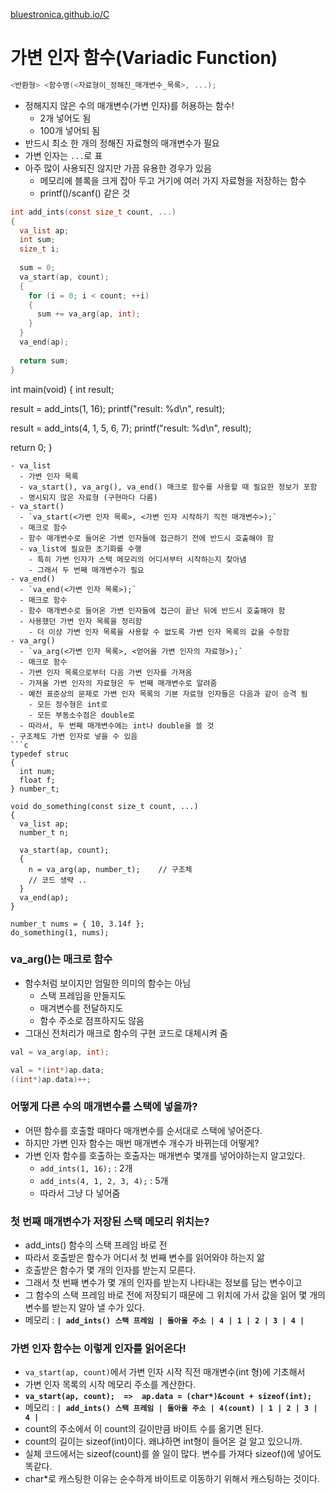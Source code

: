 [bluestronica.github.io/C](https://bluestronica.github.io/C)

# 가변 인자 함수(Variadic Function)
```c
<반환형> <함수명(<자료형이_정해진_매개변수_목록>, ...);
```
- 정해지지 않은 수의 매개변수(가변 인자)를 허용하는 함수!
  - 2개 넣어도 됨
  - 100개 넣어되 됨
- 반드시 최소 한 개의 정해진 자료형의 매개변수가 필요
- 가변 인자는 `...`로 표
- 아주 많이 사용되진 않지만 가끔 유용한 경우가 있음
  - 메모리에 블록을 크게 잡아 두고 거기에 여러 가지 자료형을 저장하는 함수
  - printf()/scanf() 같은 것
```c
int add_ints(const size_t count, ...)
{
  va_list ap;
  int sum;
  size_t i;
  
  sum = 0;
  va_start(ap, count);
  {
    for (i = 0; i < count; ++i)
    {
      sum += va_arg(ap, int);
    }
  }
  va_end(ap);
  
  return sum;
}
```

int main(void)
{
  int result;
  
  result = add_ints(1, 16);
  printf("result: %d\n", result);
  
  result = add_ints(4, 1, 5, 6, 7);
  printf("result: %d\n", result);
  
  return 0;
}
```
- va_list
  - 가변 인자 목록
  - va_start(), va_arg(), va_end() 매크로 함수를 사용할 때 필요한 정보가 포함
  - 명시되지 않은 자료형 (구현마다 다름)
- va_start()
  - `va_start(<가변 인자 목록>, <가변 인자 시작하기 직전 매개변수>);`
  - 매크로 함수
  - 함수 매개변수로 들어온 가변 인자들에 접근하기 전에 반드시 호출해야 함
  - va_list에 필요한 초기화를 수행
    - 특히 가변 인자가 스택 메모리의 어디서부터 시작하는지 찾아냄
    - 그래서 두 번째 매개변수가 필요
- va_end()
  - `va_end(<가변 인자 목록>);`
  - 매크로 함수
  - 함수 매개변수로 들어온 가변 인자들에 접근이 끝난 뒤에 반드시 호출해야 함
  - 사용했던 가변 인자 목록을 정리함
    - 더 이상 가변 인자 목록을 사용할 수 없도록 가변 인자 목록의 값을 수정함
- va_arg()
  - `va_arg(<가변 인자 목록>, <얻어올 가변 인자의 자료형>);`
  - 매크로 함수
  - 가변 인자 목록으로부터 다음 가변 인자를 가져옴
  - 가져올 가변 인자의 자료형은 두 번째 매개변수로 알려줌
  - 예전 표준상의 문제로 가변 인자 목록의 기본 자료형 인자들은 다음과 같이 승격 됨
    - 모든 정수형은 int로
    - 모든 부동소수점은 double로
  - 따라서, 두 번째 매개변수에는 int나 double을 쓸 것
- 구조체도 가변 인자로 넣을 수 있음
```c
typedef struc
{
  int num;
  float f;  
} number_t;

void do_something(const size_t count, ...)
{
  va_list ap;
  number_t n;
  
  va_start(ap, count);
  {
    n = va_arg(ap, number_t);    // 구조체
    // 코드 생략 ..
  }
  va_end(ap);
}

number_t nums = { 10, 3.14f };
do_something(1, nums);
```

### va_arg()는 매크로 함수
- 함수처럼 보이지만 엄밀한 의미의 함수는 아님
  - 스택 프레임을 만들지도
  - 매겨변수를 전달하지도
  - 함수 주소로 점프하지도 않음
- 그대신 전처리가 매크로 함수의 구현 코드로 대체시켜 줌
```c
val = va_arg(ap, int);
```
```c
val = *(int*)ap.data; 
((int*)ap.data)++;    
```

### 어떻게 다른 수의 매개변수를 스택에 넣을까?
- 어떤 함수를 호출할 때마다 매개변수를 순서대로 스택에 넣어준다.
- 하지만 가변 인자 함수는 매번 매개변수 개수가 바뀌는데 어떻게?
- 가변 인자 함수를 호출하는 호출자는 매개변수 몇개를 넣어야하는지 알고있다.
  - `add_ints(1, 16);` : 2개
  - `add_ints(4, 1, 2, 3, 4);` : 5개
  - 따라서 그냥 다 넣어줌

### 첫 번째 매개변수가 저장된 스택 메모리 위치는?
- add_ints() 함수의 스택 프레임 바로 전
- 따라서 호출받은 함수가 어디서 첫 번째 변수를 읽어와야 하는지 앎
- 호출받은 함수가 몇 개의 인자를 받는지 모른다.
- 그래서 첫 번째 변수가 몇 개의 인자를 받는지 나타내는 정보를 담는 변수이고
- 그 함수의 스택 프레임 바로 전에 저장되기 때문에 그 위치에 가서 값을 읽어 몇 개의 변수를 받는지 알아 낼 수가 있다.
- 메모리 :  **`| add_ints() 스택 프레임 | 돌아올 주소 | 4 | 1 | 2 | 3 | 4 |`**

### 가변 인자 함수는 이렇게 인자를 읽어온다!
- `va_start(ap, count)`에서 가변 인자 시작 직전 매개변수(int 형)에 기초해서 
- 가변 인자 목록의 시작 메모리 주소를 계산한다.
- **`va_start(ap, count);  =>  ap.data = (char*)&count + sizeof(int);`**
- 메모리 :  **`| add_ints() 스택 프레임 | 돌아올 주소 | 4(count) | 1 | 2 | 3 | 4 |`**
- count의 주소에서 이 count의 길이만큼 바이트 수를 옮기면 된다.
- count의 길이는 sizeof(int)이다. 왜냐하면 int형이 들어온 걸 알고 있으니까.
- 실체 코드에서는 sizeof(count)를 쓸 일이 많다. 변수를 가져다 sizeof()에 넣어도 똑같다.
- char*로 캐스팅한 이유는 순수하게 바이트로 이동하기 위해서 캐스팅하는 것이다.

























